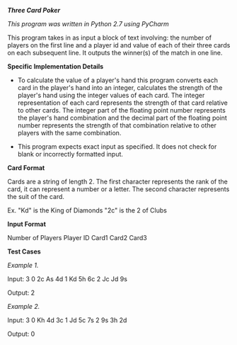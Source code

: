 **_Three Card Poker_**

*This program was written in Python 2.7 using PyCharm*

This program takes in as input a block of text involving: the number of players on the first line and a player id and value of each of their three cards on each subsequent line. It outputs the winner(s) of the match in one line.

**Specific Implementation Details**

- To calculate the value of a player's hand this program converts each card in the player's hand into an integer, calculates the strength of the player's hand using the integer values of each card. The integer representation of each card represents the strength of that card relative to other cards. The integer part of the floating point number represents the player's hand combination and the decimal part of the floating point number represents the strength of that combination relative to other players with the same combination.

- This program expects exact input as specified. It does not check for blank or incorrectly formatted input.

**Card Format**

Cards are a string of length 2. The first character represents the rank of the card, it can represent a number or a letter. The second character represents the suit of the card.

Ex. "Kd" is the King of Diamonds
    "2c" is the 2 of Clubs

**Input Format**

Number of Players
Player ID Card1 Card2 Card3

**Test Cases**

*Example 1.*

Input:
3
0 2c As 4d
1 Kd 5h 6c
2 Jc Jd 9s

Output: 2

*Example 2.*

Input:
3
0 Kh 4d 3c
1 Jd 5c 7s
2 9s 3h 2d

Output: 0
